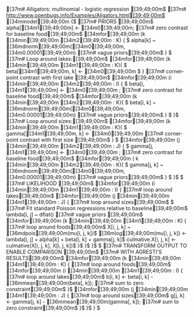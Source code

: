 [37m# Alligators: multinomial - logistic regression [39;49;00m$
[37m#  http://www.openbugs.info/Examples/Aligators.html[39;49;00m$
[34mmodel[39;49;00m {$
   [37m# PRIORS    [39;49;00m$
   alpha[[34m1[39;49;00m] <- [34m0[39;49;00m; [37m# zero contrast for baseline food[39;49;00m$
   [34mfor[39;49;00m (k [34min[39;49;00m [34m2[39;49;00m : K) { $
     alpha[k] ~ [36mdnorm[39;49;00m([34m0[39;49;00m, [34m0.00001[39;49;00m) [37m# vague priors[39;49;00m$
   } $
   [37m# Loop around lakes:[39;49;00m$
   [34mfor[39;49;00m (k [34min[39;49;00m [34m1[39;49;00m : K){ $
      beta[[34m1[39;49;00m, k] <- [34m0[39;49;00m $
   } [37m# corner-point contrast with first lake [39;49;00m$
   [34mfor[39;49;00m (i [34min[39;49;00m [34m2[39;49;00m : I) { $
     beta[i, [34m1[39;49;00m] <- [34m0[39;49;00m ; [37m# zero contrast for baseline food[39;49;00m$
     [34mfor[39;49;00m (k [34min[39;49;00m [34m2[39;49;00m : K){ $
       beta[i, k] ~ [36mdnorm[39;49;00m([34m0[39;49;00m, [34m0.00001[39;49;00m) [37m# vague priors[39;49;00m$
     } $
   }$
   [37m# Loop around sizes:[39;49;00m$
   [34mfor[39;49;00m (k [34min[39;49;00m [34m1[39;49;00m : K){ $
     gamma[[34m1[39;49;00m, k] <- [34m0[39;49;00m [37m# corner-point contrast with first size [39;49;00m$
   } $
   [34mfor[39;49;00m (j [34min[39;49;00m [34m2[39;49;00m : J) { $
     gamma[j, [34m1[39;49;00m] <- [34m0[39;49;00m ; [37m# zero contrast for baseline food[39;49;00m$
     [34mfor[39;49;00m ( k [34min[39;49;00m [34m2[39;49;00m : K){ $
       gamma[j, k] ~ [36mdnorm[39;49;00m([34m0[39;49;00m, [34m0.00001[39;49;00m) [37m# vague priors[39;49;00m$
     } $
   }$
$
   [37m# LIKELIHOOD   [39;49;00m$
   [34mfor[39;49;00m (i [34min[39;49;00m [34m1[39;49;00m : I) { [37m# loop around lakes[39;49;00m$
     [34mfor[39;49;00m (j [34min[39;49;00m [34m1[39;49;00m : J) { [37m# loop around sizes[39;49;00m$
$
       [37m# Fit standard Poisson regressions relative to baseline[39;49;00m$
       lambda[i, j] ~ dflat()   [37m# vague priors [39;49;00m$
       [34mfor[39;49;00m (k [34min[39;49;00m [34m1[39;49;00m : K) { [37m# loop around foods[39;49;00m$
           X[i, j, k] ~ [36mdpois[39;49;00m(mu[i, j, k])$
           [36mlog[39;49;00m(mu[i, j, k]) <- lambda[i, j] + alpha[k] + beta[i, k] + gamma[j, k]$
           culmative.X[i, j, k] <- culmative(X[i, j, k], X[i, j, k])$
       }$
     }$
   }$
$
   [37m# TRANSFORM OUTPUT TO ENABLE COMPARISON [39;49;00m$
   [37m# WITH AGRESTI'S RESULTS[39;49;00m$
   [34mfor[39;49;00m (k [34min[39;49;00m [34m1[39;49;00m : K) { [37m# loop around foods[39;49;00m$
       [34mfor[39;49;00m (i [34min[39;49;00m [34m1[39;49;00m : I) { [37m# loop around lakes[39;49;00m$
         b[i, k] <- beta[i, k] - [36mmean[39;49;00m(beta[, k]); [37m# sum to zero constraint[39;49;00m$
       }$
       [34mfor[39;49;00m (j [34min[39;49;00m [34m1[39;49;00m : J) { [37m# loop around sizes[39;49;00m$
         g[j, k] <- gamma[j, k] - [36mmean[39;49;00m(gamma[, k]); [37m# sum to zero constraint[39;49;00m$
       }$
   }$
} $
